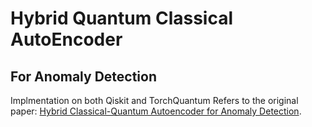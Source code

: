 # Hybrid Quantum Classical AutoEncoder 
## For Anomaly Detection

Implmentation on both Qiskit and TorchQuantum
Refers to the original paper: [Hybrid Classical-Quantum Autoencoder for Anomaly Detection](https://arxiv.org/pdf/2112.08869.pdf).